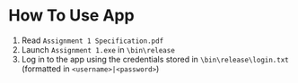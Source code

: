 # How To Use App
1. Read `Assignment 1 Specification.pdf`
2. Launch `Assignment 1.exe` in `\bin\release`
3. Log in to the app using the credentials stored in `\bin\release\login.txt` (formatted in `<username>|<password>`)
